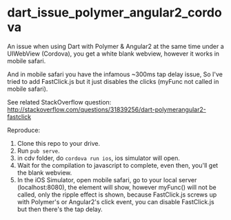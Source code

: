 # dart_issue_polymer_angular2_cordova

An issue when using Dart with Polymer & Angular2 at the same time under a UIWebView (Cordova), you get a white blank webview, however it works in mobile safari.

And in mobile safari you have the infamous ~300ms tap delay issue, So I've tried to add FastClick.js but it just disables the clicks (myFunc not called in mobile safari).

See related StackOverflow question: http://stackoverflow.com/questions/31839256/dart-polymerangular2-fastclick

Reproduce:<br/>
1. Clone this repo to your drive.<br/>
2. Run `pub serve`.<br/>
3. in cdv folder, do `cordova run ios`, ios simulator will open.<br/>
4. Wait for the compilation to javascript to complete, even then, you'll get the blank webview.<br/>
5. In the iOS Simulator, open mobile safari, go to your local server (localhost:8080), the element will show, however myFunc() will not be called, only the ripple effect is shown, because FastClick.js screws up with Polymer's or Angular2's click event, you can disable FastClick.js but then there's the tap delay.
